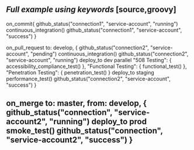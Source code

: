 *Full example using keywords*
[source,groovy]
---
on_commit{
  github_status("connection1", "service-account", "running")
  continuous_integration()
  github_status("connection1", "service-account", "success")
}

on_pull_request to: develop, {
  github_status("connection2", "service-account", "pending")
  continuous_integration()
  github_status("connection2", "service-account", "running")
  deploy_to dev
  parallel "508 Testing": { accessibility_compliance_test() },
          "Functional Testing": { functional_test() },
          "Penetration Testing": { penetration_test() }
  deploy_to staging
  performance_test()
  github_status("connection2", "service-account", "success")
}

on_merge to: master, from: develop, {
  github_status("connection", "service-account2", "running")
  deploy_to prod
  smoke_test()
  github_status("connection", "service-account2", "success")
}
---